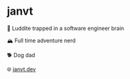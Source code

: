 # janvt

🧠 Luddite trapped in a software engineer brain

🏔️ Full time adventure nerd

🐕 Dog dad

🌐 [janvt.dev](https://janvt.dev)
